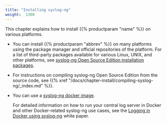 ```yaml
---
title: "Installing syslog-ng"
weight:  1300
---
```

<!-- DISCLAIMER: This file is based on the syslog-ng Open Source Edition documentation https://github.com/balabit/syslog-ng-ose-guides/commit/2f4a52ee61d1ea9ad27cb4f3168b95408fddfdf2 and is used under the terms of The syslog-ng Open Source Edition Documentation License. The file has been modified by Axoflow. -->

This chapter explains how to install {{% productparam "name" %}} on various platforms.

  - You can install {{% productparam "abbrev" %}} on many platforms using the package manager and official repositories of the platform. For a list of third-party packages available for various Linux, UNIX, and other platforms, see [syslog-ng Open Source Edition installation packages](https://www.syslog-ng.com/products/open-source-log-management/3rd-party-binaries.aspx).

  - For instructions on compiling syslog-ng Open Source Edition from the source code, see {{% xref "/docs/chapter-install/compiling-syslog-ng/_index.md" %}}.

  - You can use a [syslog-ng docker image](https://syslog-ng.com/blog/central-log-server-docker/).
    
    For detailed information on how to run your central log server in Docker and other Docker-related syslog-ng use cases, see the [Logging in Docker using syslog-ng](https://pages.balabit.com/logging-in-docker-using-syslog-ng.html) white paper.
